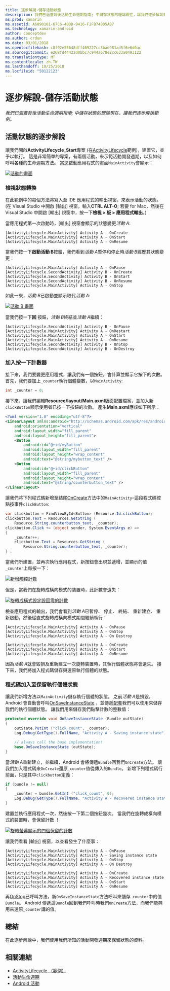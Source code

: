 ```yaml
---
title: 逐步解說-儲存活動狀態
description: 我們已涵蓋背後活動生命週期指南; 中儲存狀態的理論現在，讓我們逐步解說範例。
ms.prod: xamarin
ms.assetid: A6090101-67C6-4BDD-9416-F2FB74805A87
ms.technology: xamarin-android
author: conceptdev
ms.author: crdun
ms.date: 03/01/2018
ms.openlocfilehash: c8f92e55648dff469227cc3bad981ad5f6e6d0ac
ms.sourcegitcommit: e268fd44422d0bbc7c944a678e2cc633a0493122
ms.translationtype: MT
ms.contentlocale: zh-TW
ms.lasthandoff: 10/25/2018
ms.locfileid: "50122123"
---
```

# <a name="walkthrough---saving-the-activity-state"></a>逐步解說-儲存活動狀態

_我們已涵蓋背後活動生命週期指南; 中儲存狀態的理論現在，讓我們逐步解說範例。_

## <a name="activity-state-walkthrough"></a>活動狀態的逐步解說

讓我們開啟**ActivityLifecycle_Start**專案 (在[ActivityLifecycle](https://developer.xamarin.com/samples/monodroid/ActivityLifecycle)範例)，建置它，並予以執行。 這是非常簡單的專案，有兩個活動，來示範活動開發週期，以及如何呼叫各種的生命週期方法。 當您啟動應用程式的畫面`MainActivity`會顯示： 

[![活動的畫面](saving-state-images/01-activity-a-sml.png)](saving-state-images/01-activity-a.png#lightbox)

### <a name="viewing-state-transitions"></a>檢視狀態轉換

在此範例中的每個方法將寫入至 IDE 應用程式的輸出視窗，來表示活動的狀態。 (在 Visual Studio 中開啟 [輸出] 視窗，輸入**CTRL ALT-O**; 若要 for Mac，然後在 Visual Studio 中開啟 [輸出] 視窗中，按一下**檢視 > 板 > 應用程式輸出**。)

當應用程式第一次啟動時，[輸出] 視窗會顯示的狀態變更*活動 A*: 

```shell
[ActivityLifecycle.MainActivity] Activity A - OnCreate
[ActivityLifecycle.MainActivity] Activity A - OnStart
[ActivityLifecycle.MainActivity] Activity A - OnResume
```

當我們按一下**啟動活動 B**按鈕，我們看到*活動 A*暫停和停止時*活動 B*經歷其狀態變更： 

```shell
[ActivityLifecycle.MainActivity] Activity A - OnPause
[ActivityLifecycle.SecondActivity] Activity B - OnCreate
[ActivityLifecycle.SecondActivity] Activity B - OnStart
[ActivityLifecycle.SecondActivity] Activity B - OnResume
[ActivityLifecycle.MainActivity] Activity A - OnStop
```

如此一來，*活動 B*已啟動並顯示取代*活動 A*: 

[![活動 B 畫面](saving-state-images/02-activity-b-sml.png)](saving-state-images/02-activity-b.png#lightbox)

當我們按一下**回** 按鈕，*活動 B*終結並*活動 A*繼續： 

```shell
[ActivityLifecycle.SecondActivity] Activity B - OnPause
[ActivityLifecycle.MainActivity] Activity A - OnRestart
[ActivityLifecycle.MainActivity] Activity A - OnStart
[ActivityLifecycle.MainActivity] Activity A - OnResume
[ActivityLifecycle.SecondActivity] Activity B - OnStop
[ActivityLifecycle.SecondActivity] Activity B - OnDestroy
```
### <a name="adding-a-click-counter"></a>加入按一下計數器

接下來，我們要變更應用程式，讓我們有一個按鈕，會計算並顯示它按下的次數。 首先，我們要加上`_counter`執行個體變數，以`MainActivity`:

```csharp
int _counter = 0;
```

接下來，讓我們編輯**Resource/layout/Main.axml**版面配置檔案，並加入新`clickButton`顯示使用者已按一下按鈕的次數。 產生**Main.axml**應該如下所示： 

```xml
<?xml version="1.0" encoding="utf-8"?>
<LinearLayout xmlns:android="http://schemas.android.com/apk/res/android"
    android:orientation="vertical"
    android:layout_width="fill_parent"
    android:layout_height="fill_parent">
    <Button
        android:id="@+id/myButton"
        android:layout_width="fill_parent"
        android:layout_height="wrap_content"
        android:text="@string/mybutton_text" />
    <Button
        android:id="@+id/clickButton"
        android:layout_width="fill_parent"
        android:layout_height="wrap_content"
        android:text="@string/counterbutton_text" />
</LinearLayout>
```

讓我們將下列程式碼新增至結尾[OnCreate](https://developer.xamarin.com/api/member/Android.App.Activity.OnCreate/p/Android.OS.Bundle/)方法中的`MainActivity`&ndash;這段程式碼控點按事件`clickButton`:

```csharp
var clickbutton = FindViewById<Button> (Resource.Id.clickButton);
clickbutton.Text = Resources.GetString (
    Resource.String.counterbutton_text, _counter);
clickbutton.Click += (object sender, System.EventArgs e) =>
{
    _counter++;
    clickbutton.Text = Resources.GetString (
        Resource.String.counterbutton_text, _counter);
} ;
```

當我們所建置，並再次執行應用程式，新按鈕會出現並遞增，並顯示的值`_counter`上每按一下：

[![新增觸控計數](saving-state-images/03-touched-sml.png)](saving-state-images/03-touched.png#lightbox)

但是，當我們在旋轉成橫向模式的裝置時，此計數會遺失：

[![旋轉成橫式設定設回零的計數](saving-state-images/05-rotate-nosave-sml.png)](saving-state-images/05-rotate-nosave.png#lightbox)

檢查應用程式的輸出，我們會看到*活動 A*已暫停、 停止、 終結、 重新建立、 重新啟動，然後從直式旋轉成橫向模式期間繼續執行： 

```shell
[ActivityLifecycle.MainActivity] Activity A - OnPause
[ActivityLifecycle.MainActivity] Activity A - OnStop
[ActivityLifecycle.MainActivity] Activity A - On Destroy

[ActivityLifecycle.MainActivity] Activity A - OnCreate
[ActivityLifecycle.MainActivity] Activity A - OnStart
[ActivityLifecycle.MainActivity] Activity A - OnResume
```

因為*活動 A*就會毀損及重新建立一次旋轉裝置時，其執行個體狀態將會遺失。 接下來，我們將加入程式碼儲存與還原執行個體的狀態。

### <a name="adding-code-to-preserve-instance-state"></a>程式碼加入至保留執行個體狀態

讓我們新增方法以`MainActivity`儲存執行個體的狀態。 之前*活動 A*是損毀，Android 會自動會呼叫[OnSaveInstanceState](https://developer.xamarin.com/api/member/Android.App.Activity.OnSaveInstanceState/p/Android.OS.Bundle/) ，並傳遞[配套](https://developer.xamarin.com/api/type/Android.OS.Bundle/)我們可以使用來儲存我們的執行個體狀態。 讓我們用來儲存我們點擊計數的整數值：

```csharp
protected override void OnSaveInstanceState (Bundle outState)
{
    outState.PutInt ("click_count", _counter);
    Log.Debug(GetType().FullName, "Activity A - Saving instance state");

    // always call the base implementation!
    base.OnSaveInstanceState (outState);    
}
```

當*活動 A*重新建立，並繼續，Android 會將傳遞`Bundle`回我們`OnCreate`方法。 讓我們加入程式碼來`OnCreate`還原`_counter`值從傳入的`Bundle`。 新增下列程式碼行前面，只是其中`clickbutton`定義： 

```csharp
if (bundle != null)
{
    _counter = bundle.GetInt ("click_count", 0);
    Log.Debug(GetType().FullName, "Activity A - Recovered instance state");
}
```

建置並執行應用程式一次，然後按一下第二個按鈕幾次。 當我們在旋轉成橫向模式的裝置時，會保留計數 ！

[![旋轉螢幕顯示的四個保留的計數](saving-state-images/06-rotate-save-sml.png)](saving-state-images/06-rotate-save.png#lightbox)


讓我們看看 [輸出] 視窗，以查看發生了什麼事：
    
```shell
[ActivityLifecycle.MainActivity] Activity A - OnPause
[ActivityLifecycle.MainActivity] Activity A - Saving instance state
[ActivityLifecycle.MainActivity] Activity A - OnStop
[ActivityLifecycle.MainActivity] Activity A - On Destroy

[ActivityLifecycle.MainActivity] Activity A - OnCreate
[ActivityLifecycle.MainActivity] Activity A - Recovered instance state
[ActivityLifecycle.MainActivity] Activity A - OnStart
[ActivityLifecycle.MainActivity] Activity A - OnResume
``` 

再[OnStop](https://developer.xamarin.com/api/member/Android.App.Activity.OnStop/)已呼叫方法，新`OnSaveInstanceState`方法呼叫來儲存`_counter`中的值`Bundle`。 Android 傳遞這`Bundle`回到我們呼叫時我們`OnCreate`方法，而我們能夠用來還原`_counter`講的值。


## <a name="summary"></a>總結

在此逐步解說中，我們使用我們所知的活動開發週期來保留狀態的資料。 



## <a name="related-links"></a>相關連結

- [ActivityLifecycle （範例）](https://developer.xamarin.com/samples/monodroid/ActivityLifecycle)
- [活動生命週期](~/android/app-fundamentals/activity-lifecycle/index.md)
- [Android 活動](https://developer.xamarin.com/api/type/Android.App.Activity/)
